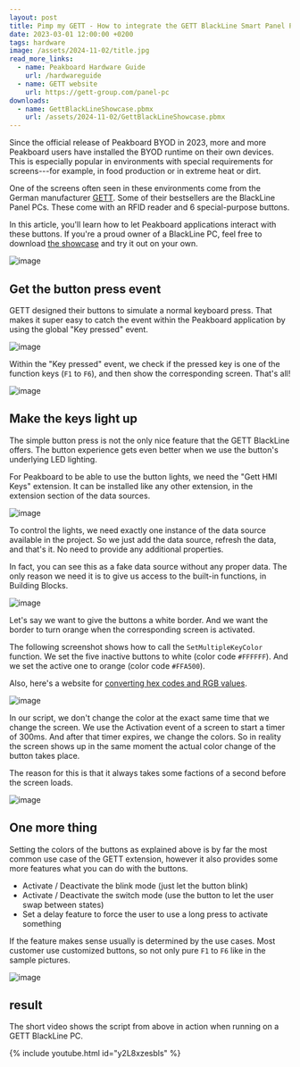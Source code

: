 ```yaml
---
layout: post
title: Pimp my GETT - How to integrate the GETT BlackLine Smart Panel PC with Peakboard
date: 2023-03-01 12:00:00 +0200
tags: hardware
image: /assets/2024-11-02/title.jpg
read_more_links:
  - name: Peakboard Hardware Guide
    url: /hardwareguide
  - name: GETT website
    url: https://gett-group.com/panel-pc
downloads:
  - name: GettBlackLineShowcase.pbmx
    url: /assets/2024-11-02/GettBlackLineShowcase.pbmx
---
```


Since the official release of Peakboard BYOD in 2023, more and more Peakboard users have installed the BYOD runtime on their own devices. This is especially popular in environments with special requirements for screens---for example, in food production or in extreme heat or dirt.

One of the screens often seen in these environments come from the German manufacturer [GETT](https://gett-group.com/panel-pc). Some of their bestsellers are the BlackLine Panel PCs. These come with an RFID reader and 6 special-purpose buttons.

In this article, you'll learn how to let Peakboard applications interact with these buttons. If you're a proud owner of a BlackLine PC, feel free to download [the showcase](/assets/2024-11-02/GettBlackLineShowcase.pbmx) and try it out on your own.

![image](/assets/2024-11-02/010.jpeg)

## Get the button press event

GETT designed their buttons to simulate a normal keyboard press. That makes it super easy to catch the event within the Peakboard application by using the global "Key pressed" event.

![image](/assets/2024-11-02/020.png)

Within the "Key pressed" event, we check if the pressed key is one of the function keys (`F1` to `F6`), and then show the corresponding screen. That's all!

![image](/assets/2024-11-02/030.png)

## Make the keys light up

The simple button press is not the only nice feature that the GETT BlackLine offers. The button experience gets even better when we use the button's underlying LED lighting.

For Peakboard to be able to use the button lights, we need the "Gett HMI Keys" extension. It can be installed like any other extension, in the extension section of the data sources.

![image](/assets/2024-11-02/040.png)

To control the lights, we need exactly one instance of the data source available in the project. So we just add the data source, refresh the data, and that's it. No need to provide any additional properties.

In fact, you can see this as a fake data source without any proper data. The only reason we need it is to give us access to the built-in functions, in Building Blocks.

![image](/assets/2024-11-02/050.png)

Let's say we want to give the buttons a white border. And we want the border to turn orange when the corresponding screen is activated.

The following screenshot shows how to call the `SetMultipleKeyColor` function. We set the five inactive buttons to white (color code `#FFFFFF`). And we set the active one to orange (color code `#FFA500`).

Also, here's a website for [converting hex codes and RGB values](https://www.rapidtables.com/convert/color/hex-to-rgb.html).

![image](/assets/2024-11-02/060.png)

In our script, we don't change the color at the exact same time that we change the screen. We use the Activation event of a screen to start a timer of 300ms. And after that timer expires, we change the colors. So in reality the screen shows up in the same moment the actual color change of the button takes place.

The reason for this is that it always takes some factions of a second before the screen loads.

![image](/assets/2024-11-02/070.png)

## One more thing

Setting the colors of the buttons as explained above is by far the most common use case of the GETT extension, however it also provides some more features what you can do with the buttons.

- Activate / Deactivate the blink mode (just let the button blink)
- Activate / Deactivate the switch mode (use the button to let the user swap between states)
- Set a delay feature to force the user to use a long press to activate something

If the feature makes sense usually is determined by the use cases. Most customer use customized buttons, so not only pure `F1` to `F6` like in the sample pictures.

![image](/assets/2024-11-02/080.png)

## result

The short video shows the script from above in action when running on a GETT BlackLine PC.

{% include youtube.html id="y2L8xzesbls" %}
